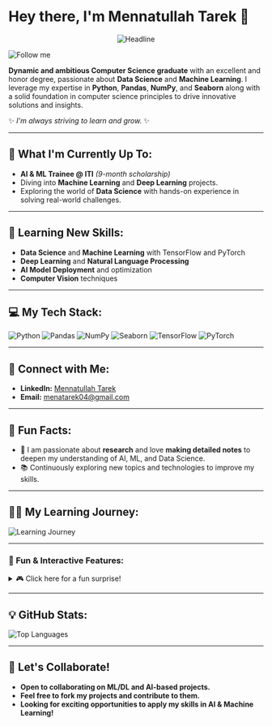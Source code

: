 # Hey there, I'm **Mennatullah Tarek** 👋

<div align=center> 
   <img src="https://readme-typing-svg.herokuapp.com?color=%23FF5733&size=32&center=true&vCenter=true&width=600&height=50&lines=Hi,+I'm+Mennatullah+Tarek+%F0%9F%91%8B;Passionate+Data+Scientist;AI+and+ML+Explorer" alt="Headline" /> 
</div> 

![Follow me](https://img.shields.io/badge/Follow%20me-brightgreen?style=social&logo=github)


**Dynamic and ambitious Computer Science graduate** with an excellent and honor degree, passionate about **Data Science** and **Machine Learning**. I leverage my expertise in **Python**, **Pandas**, **NumPy**, and **Seaborn** along with a solid foundation in computer science principles to drive innovative solutions and insights.

✨ *I'm always striving to learn and grow.* ✨

---

## 🚀 What I'm Currently Up To:

- **AI & ML Trainee @ ITI** _(9-month scholarship)_
- Diving into **Machine Learning** and **Deep Learning** projects.
- Exploring the world of **Data Science** with hands-on experience in solving real-world challenges.

---

## 🌱 Learning New Skills:

- **Data Science** and **Machine Learning** with TensorFlow and PyTorch
- **Deep Learning** and **Natural Language Processing**
- **AI Model Deployment** and optimization
- **Computer Vision** techniques

---

## 💻 My Tech Stack:

![Python](https://img.shields.io/badge/Python-3776AB?style=flat&logo=python&logoColor=white)
![Pandas](https://img.shields.io/badge/Pandas-150458?style=flat&logo=pandas&logoColor=white)
![NumPy](https://img.shields.io/badge/NumPy-013243?style=flat&logo=numpy&logoColor=white)
![Seaborn](https://img.shields.io/badge/Seaborn-9D83D6?style=flat&logo=seaborn&logoColor=white)
![TensorFlow](https://img.shields.io/badge/TensorFlow-FF6F00?style=flat&logo=tensorflow&logoColor=white)
![PyTorch](https://img.shields.io/badge/PyTorch-EE4C2C?style=flat&logo=pytorch&logoColor=white)

---


## 🎯 Connect with Me:

- **LinkedIn:** [Mennatullah Tarek](https://www.linkedin.com/in/mennatullahtarek/)
- **Email:** [menatarek04@gmail.com](mailto:menatarek04@gmail.com)

---

## 💬 Fun Facts:

- 🔬 I am passionate about **research** and love **making detailed notes** to deepen my understanding of AI, ML, and Data Science.
- 📚 Continuously exploring new topics and technologies to improve my skills.

---

## 🧑‍🏫 My Learning Journey:

![Learning Journey](https://img.shields.io/badge/Learning%20Path%20Progress-50%25-yellow)

---


### 🎉 Fun & Interactive Features:

<details>
  <summary>🎮 Click here for a fun surprise!</summary>
  <p>Explore my machine learning models and projects that I've created in my free time! 💻</p>
</details>

---

## 💡 GitHub Stats:

![Top Languages](https://github-readme-stats.vercel.app/api/top-langs/?username=MennatullahTarek&layout=compact&theme=radical)

---

## 🚀 Let's Collaborate!

- **Open to collaborating on ML/DL and AI-based projects.**
- **Feel free to fork my projects and contribute to them.**  
- **Looking for exciting opportunities to apply my skills in AI & Machine Learning!**


